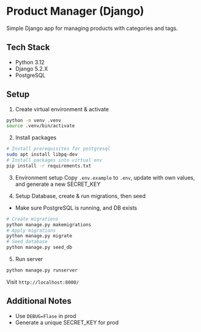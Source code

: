 # Product Manager (Django)
Simple Django app for managing products with categories and tags.

## Tech Stack
- Python 3.12
- Django 5.2.X
- PostgreSQL

## Setup
1. Create virtual environment & activate
```sh
python -m venv .venv
source .venv/bin/activate
```
2. Install packages
```sh
# Install prerequisites for postgresql
sudo apt install libpq-dev
# Install packages into virtual env
pip install -r requirements.txt
```

3. Environment setup
Copy `.env.example` to `.env`, update with own values, and generate a new SECRET_KEY

4. Setup Database, create & run migrations, then seed
- Make sure PostgreSQL is running, and DB exists
```sh
# Create migrations
python manage.py makemigrations
# Apply migrations  
python manage.py migrate
# Seed database
python manage.py seed_db
```

5. Run server
```sh
python manage.py runserver
```
Visit `http://localhost:8000/`

## Additional Notes
- Use `DEBUG=Flase` in prod
- Generate a unique SECRET_KEY for prod
